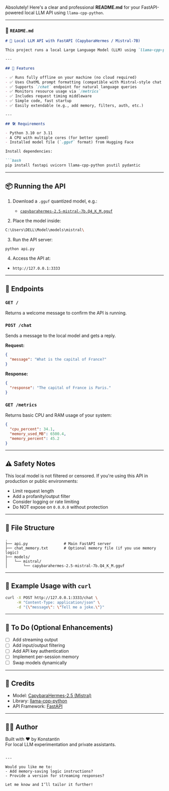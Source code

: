 Absolutely! Here's a clear and professional **README.md** for your FastAPI-powered local LLM API using `llama-cpp-python`.

---

### 📄 `README.md`

```markdown
# 🧠 Local LLM API with FastAPI (CapybaraHermes / Mistral-7B)

This project runs a local Large Language Model (LLM) using `llama-cpp-python` and exposes it as a RESTful API via FastAPI. It's optimized for CPU-based systems and uses the [CapybaraHermes-2.5 Mistral-7B](https://huggingface.co/argilla/capybarahermes-2.5-mistral-7b-GGUF) model in `.gguf` format.

---

## 🚀 Features

- ✅ Runs fully offline on your machine (no cloud required)
- ✅ Uses ChatML prompt formatting (compatible with Mistral-style chat models)
- ✅ Supports `/chat` endpoint for natural language queries
- ✅ Monitors resource usage via `/metrics`
- ✅ Includes request timing middleware
- ✅ Simple code, fast startup
- ✅ Easily extendable (e.g., add memory, filters, auth, etc.)

---

## 🛠 Requirements

- Python 3.10 or 3.11
- A CPU with multiple cores (for better speed)
- Installed model file (`.gguf` format) from Hugging Face

Install dependencies:

```bash
pip install fastapi uvicorn llama-cpp-python psutil pydantic
```

---

## 📦 Running the API

1. Download a `.gguf` quantized model, e.g.:
   - [`capybarahermes-2.5-mistral-7b.Q4_K_M.gguf`](https://huggingface.co/TheBloke/CapybaraHermes-2.5-Mistral-7B-GGUF)

2. Place the model inside:

```bash
C:\Users\DELL\Model\models\mistral\
```

3. Run the API server:

```bash
python api.py
```

4. Access the API at:
- `http://127.0.0.1:3333`

---

## 📡 Endpoints

### `GET /`
Returns a welcome message to confirm the API is running.

### `POST /chat`

Sends a message to the local model and gets a reply.

**Request:**
```json
{
  "message": "What is the capital of France?"
}
```

**Response:**
```json
{
  "response": "The capital of France is Paris."
}
```

### `GET /metrics`

Returns basic CPU and RAM usage of your system:
```json
{
  "cpu_percent": 34.1,
  "memory_used_MB": 6500.4,
  "memory_percent": 45.2
}
```

---

## ⚠️ Safety Notes

This local model is not filtered or censored.
If you're using this API in production or public environments:

- Limit request length
- Add a profanity/output filter
- Consider logging or rate limiting
- Do NOT expose on `0.0.0.0` without protection

---

## 📂 File Structure

```
.
├── api.py                # Main FastAPI server
├── chat_memory.txt       # Optional memory file (if you use memory logic)
├── models/
│   └── mistral/
│       └── capybarahermes-2.5-mistral-7b.Q4_K_M.gguf
```

---

## 📘 Example Usage with `curl`

```bash
curl -X POST http://127.0.0.1:3333/chat \
     -H "Content-Type: application/json" \
     -d "{\"message\": \"Tell me a joke.\"}"
```

---

## 🔐 To Do (Optional Enhancements)

- [ ] Add streaming output
- [ ] Add input/output filtering
- [ ] Add API key authentication
- [ ] Implement per-session memory
- [ ] Swap models dynamically

---

## 🙏 Credits

- Model: [CapybaraHermes-2.5 (Mistral)](https://huggingface.co/argilla)
- Library: [llama-cpp-python](https://github.com/abetlen/llama-cpp-python)
- API Framework: [FastAPI](https://fastapi.tiangolo.com/)

---

## 👨‍💻 Author

Built with ❤️ by Konstantin  
For local LLM experimentation and private assistants.
```

---

Would you like me to:
- Add memory-saving logic instructions?
- Provide a version for streaming responses?

Let me know and I’ll tailor it further!